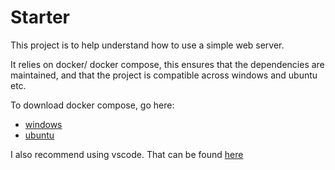 # Starter

This project is to help understand how to use a simple web server.

It relies on docker/ docker compose, this ensures that the dependencies are maintained, and that the project is compatible across windows and ubuntu etc.

To download docker compose, go here:
- [windows](https://docs.docker.com/compose/install/)
- [ubuntu](https://docs.docker.com/install/linux/docker-ce/ubuntu/)

I also recommend using vscode.  That can be found [here](https://code.visualstudio.com/download)
